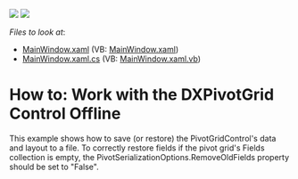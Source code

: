 <!-- default badges list -->
[![](https://img.shields.io/badge/Open_in_DevExpress_Support_Center-FF7200?style=flat-square&logo=DevExpress&logoColor=white)](https://supportcenter.devexpress.com/ticket/details/E2124)
[![](https://img.shields.io/badge/📖_How_to_use_DevExpress_Examples-e9f6fc?style=flat-square)](https://docs.devexpress.com/GeneralInformation/403183)
<!-- default badges end -->
<!-- default file list -->
*Files to look at*:

* [MainWindow.xaml](./CS/HowToWorkOffline/MainWindow.xaml) (VB: [MainWindow.xaml](./VB/HowToWorkOffline/MainWindow.xaml))
* [MainWindow.xaml.cs](./CS/HowToWorkOffline/MainWindow.xaml.cs) (VB: [MainWindow.xaml.vb](./VB/HowToWorkOffline/MainWindow.xaml.vb))
<!-- default file list end -->
# How to: Work with the DXPivotGrid Control Offline


<p>This example shows how to save (or restore) the PivotGridControl's data and layout to a file. To correctly restore fields if the pivot grid's Fields collection is empty, the PivotSerializationOptions.RemoveOldFields property should be set to "False".</p>

<br/>


